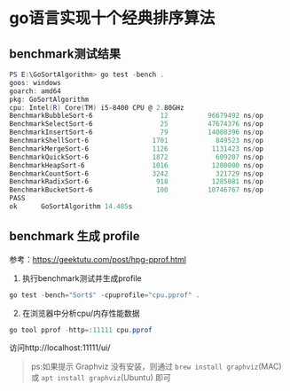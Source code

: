 # go语言实现十个经典排序算法

## benchmark测试结果

```powershell
PS E:\GoSortAlgorithm> go test -bench .
goos: windows
goarch: amd64
pkg: GoSortAlgorithm
cpu: Intel(R) Core(TM) i5-8400 CPU @ 2.80GHz
BenchmarkBubbleSort-6                 12          96679492 ns/op               0 B/op          0 allocs/op
BenchmarkSelectSort-6                 25          47674376 ns/op               0 B/op          0 allocs/op
BenchmarkInsertSort-6                 79          14008396 ns/op               0 B/op          0 allocs/op
BenchmarkShellSort-6                1701            849523 ns/op               0 B/op          0 allocs/op
BenchmarkMergeSort-6                1126           1131423 ns/op         1112708 B/op       9999 allocs/op
BenchmarkQuickSort-6                1872            609207 ns/op               0 B/op          0 allocs/op
BenchmarkHeapSort-6                 1016           1200000 ns/op               0 B/op          0 allocs/op
BenchmarkCountSort-6                3242            321729 ns/op          802820 B/op          1 allocs/op
BenchmarkRadixSort-6                 918           1285081 ns/op          925213 B/op        560 allocs/op
BenchmarkBucketSort-6                100          10746767 ns/op          160240 B/op      10011 allocs/op
PASS
ok      GoSortAlgorithm 14.485s

```



## benchmark 生成 profile

参考：https://geektutu.com/post/hpg-pprof.html

1. 执行benchmark测试并生成profile

```powershell
go test -bench="Sort$" -cpuprofile="cpu.pprof" .
```

2. 在浏览器中分析cpu/内存性能数据

```powershell
go tool pprof -http=:11111 cpu.pprof
```

访问http://localhost:11111/ui/

> ps:如果提示 Graphviz 没有安装，则通过 `brew install graphviz`(MAC) 或 `apt install graphviz`(Ubuntu) 即可

